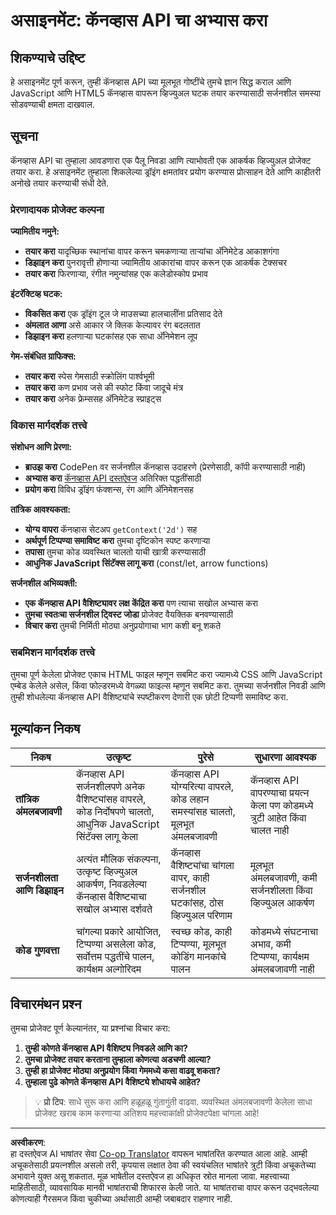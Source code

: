<!--
CO_OP_TRANSLATOR_METADATA:
{
  "original_hash": "87cd43afe5b69dbbffb5c4b209ea6791",
  "translation_date": "2025-10-22T16:31:04+00:00",
  "source_file": "6-space-game/2-drawing-to-canvas/assignment.md",
  "language_code": "mr"
}
-->
# असाइनमेंट: कॅनव्हास API चा अभ्यास करा

## शिकण्याचे उद्दिष्ट

हे असाइनमेंट पूर्ण करून, तुम्ही कॅनव्हास API च्या मूलभूत गोष्टींचे तुमचे ज्ञान सिद्ध कराल आणि JavaScript आणि HTML5 कॅनव्हास वापरून व्हिज्युअल घटक तयार करण्यासाठी सर्जनशील समस्या सोडवण्याची क्षमता दाखवाल.

## सूचना

कॅनव्हास API चा तुम्हाला आवडणारा एक पैलू निवडा आणि त्याभोवती एक आकर्षक व्हिज्युअल प्रोजेक्ट तयार करा. हे असाइनमेंट तुम्हाला शिकलेल्या ड्रॉइंग क्षमतांवर प्रयोग करण्यास प्रोत्साहन देते आणि काहीतरी अनोखे तयार करण्याची संधी देते.

### प्रेरणादायक प्रोजेक्ट कल्पना

**ज्यामितीय नमुने:**
- **तयार करा** यादृच्छिक स्थानांचा वापर करून चमकणाऱ्या तार्‍यांचा अ‍ॅनिमेटेड आकाशगंगा
- **डिझाइन करा** पुनरावृत्ती होणाऱ्या ज्यामितीय आकारांचा वापर करून एक आकर्षक टेक्सचर
- **तयार करा** फिरणाऱ्या, रंगीत नमुन्यांसह एक कलेडोस्कोप प्रभाव

**इंटरॅक्टिव्ह घटक:**
- **विकसित करा** एक ड्रॉइंग टूल जे माउसच्या हालचालींना प्रतिसाद देते
- **अंमलात आणा** असे आकार जे क्लिक केल्यावर रंग बदलतात
- **डिझाइन करा** हलणाऱ्या घटकांसह एक साधा अ‍ॅनिमेशन लूप

**गेम-संबंधित ग्राफिक्स:**
- **तयार करा** स्पेस गेमसाठी स्क्रोलिंग पार्श्वभूमी
- **तयार करा** कण प्रभाव जसे की स्फोट किंवा जादूचे मंत्र
- **तयार करा** अनेक फ्रेम्ससह अ‍ॅनिमेटेड स्प्राइट्स

### विकास मार्गदर्शक तत्त्वे

**संशोधन आणि प्रेरणा:**
- **ब्राउझ करा** CodePen वर सर्जनशील कॅनव्हास उदाहरणे (प्रेरणेसाठी, कॉपी करण्यासाठी नाही)
- **अभ्यास करा** [कॅनव्हास API दस्तऐवज](https://developer.mozilla.org/docs/Web/API/Canvas_API) अतिरिक्त पद्धतींसाठी
- **प्रयोग करा** विविध ड्रॉइंग फंक्शन्स, रंग आणि अ‍ॅनिमेशनसह

**तांत्रिक आवश्यकता:**
- **योग्य वापरा** कॅनव्हास सेटअप `getContext('2d')` सह
- **अर्थपूर्ण टिप्पण्या समाविष्ट करा** तुमचा दृष्टिकोन स्पष्ट करणाऱ्या
- **तपासा** तुमचा कोड व्यवस्थित चालतो याची खात्री करण्यासाठी
- **आधुनिक JavaScript सिंटॅक्स लागू करा** (const/let, arrow functions)

**सर्जनशील अभिव्यक्ती:**
- **एक कॅनव्हास API वैशिष्ट्यावर लक्ष केंद्रित करा** पण त्याचा सखोल अभ्यास करा
- **तुमचा स्वतःचा सर्जनशील ट्विस्ट जोडा** प्रोजेक्ट वैयक्तिक बनवण्यासाठी
- **विचार करा** तुमची निर्मिती मोठ्या अनुप्रयोगाचा भाग कशी बनू शकते

### सबमिशन मार्गदर्शक तत्त्वे

तुमचा पूर्ण केलेला प्रोजेक्ट एकाच HTML फाइल म्हणून सबमिट करा ज्यामध्ये CSS आणि JavaScript एम्बेड केलेले असेल, किंवा फोल्डरमध्ये वेगळ्या फाइल्स म्हणून सबमिट करा. तुमच्या सर्जनशील निवडी आणि तुम्ही शोधलेल्या कॅनव्हास API वैशिष्ट्यांचे स्पष्टीकरण देणारी एक छोटी टिप्पणी समाविष्ट करा.

## मूल्यांकन निकष

| निकष | उत्कृष्ट | पुरेसे | सुधारणा आवश्यक |
|------|----------|--------|----------------|
| **तांत्रिक अंमलबजावणी** | कॅनव्हास API सर्जनशीलपणे अनेक वैशिष्ट्यांसह वापरले, कोड निर्दोषपणे चालतो, आधुनिक JavaScript सिंटॅक्स लागू केला | कॅनव्हास API योग्यरित्या वापरले, कोड लहान समस्यांसह चालतो, मूलभूत अंमलबजावणी | कॅनव्हास API वापरण्याचा प्रयत्न केला पण कोडमध्ये त्रुटी आहेत किंवा चालत नाही |
| **सर्जनशीलता आणि डिझाइन** | अत्यंत मौलिक संकल्पना, उत्कृष्ट व्हिज्युअल आकर्षण, निवडलेल्या कॅनव्हास वैशिष्ट्याचा सखोल अभ्यास दर्शवते | कॅनव्हास वैशिष्ट्यांचा चांगला वापर, काही सर्जनशील घटकांसह, ठोस व्हिज्युअल परिणाम | मूलभूत अंमलबजावणी, कमी सर्जनशीलता किंवा व्हिज्युअल आकर्षण |
| **कोड गुणवत्ता** | चांगल्या प्रकारे आयोजित, टिप्पण्या असलेला कोड, सर्वोत्तम पद्धतींचे पालन, कार्यक्षम अल्गोरिदम | स्वच्छ कोड, काही टिप्पण्या, मूलभूत कोडिंग मानकांचे पालन | कोडमध्ये संघटनाचा अभाव, कमी टिप्पण्या, कार्यक्षम अंमलबजावणी नाही |

## विचारमंथन प्रश्न

तुमचा प्रोजेक्ट पूर्ण केल्यानंतर, या प्रश्नांचा विचार करा:

1. **तुम्ही कोणते कॅनव्हास API वैशिष्ट्य निवडले आणि का?**
2. **तुमचा प्रोजेक्ट तयार करताना तुम्हाला कोणत्या अडचणी आल्या?**
3. **तुम्ही हा प्रोजेक्ट मोठ्या अनुप्रयोग किंवा गेममध्ये कसा वाढवू शकता?**
4. **तुम्हाला पुढे कोणते कॅनव्हास API वैशिष्ट्ये शोधायचे आहेत?**

> 💡 **प्रो टिप**: साधे सुरू करा आणि हळूहळू गुंतागुंती वाढवा. व्यवस्थित अंमलबजावणी केलेला साधा प्रोजेक्ट खराब काम करणाऱ्या अतिशय महत्त्वाकांक्षी प्रोजेक्टपेक्षा चांगला आहे!

---

**अस्वीकरण**:  
हा दस्तऐवज AI भाषांतर सेवा [Co-op Translator](https://github.com/Azure/co-op-translator) वापरून भाषांतरित करण्यात आला आहे. आम्ही अचूकतेसाठी प्रयत्नशील असलो तरी, कृपयास लक्षात ठेवा की स्वयंचलित भाषांतरे त्रुटी किंवा अचूकतेच्या अभावाने युक्त असू शकतात. मूळ भाषेतील दस्तऐवज हा अधिकृत स्रोत मानला जावा. महत्त्वाच्या माहितीसाठी, व्यावसायिक मानवी भाषांतराची शिफारस केली जाते. या भाषांतराचा वापर करून उद्भवलेल्या कोणत्याही गैरसमज किंवा चुकीच्या अर्थासाठी आम्ही जबाबदार राहणार नाही.